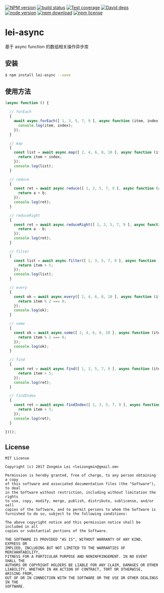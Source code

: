 [![NPM version][npm-image]][npm-url]
[![build status][travis-image]][travis-url]
[![Test coverage][coveralls-image]][coveralls-url]
[![David deps][david-image]][david-url]
[![node version][node-image]][node-url]
[![npm download][download-image]][download-url]
[![npm license][license-image]][download-url]

[npm-image]: https://img.shields.io/npm/v/lei-async.svg?style=flat-square
[npm-url]: https://npmjs.org/package/lei-async
[travis-image]: https://img.shields.io/travis/leizongmin/lei-async.svg?style=flat-square
[travis-url]: https://travis-ci.org/leizongmin/lei-async
[coveralls-image]: https://img.shields.io/coveralls/leizongmin/lei-async.svg?style=flat-square
[coveralls-url]: https://coveralls.io/r/leizongmin/lei-async?branch=master
[david-image]: https://img.shields.io/david/leizongmin/lei-async.svg?style=flat-square
[david-url]: https://david-dm.org/leizongmin/lei-async
[node-image]: https://img.shields.io/badge/node.js-%3E=_7.0-green.svg?style=flat-square
[node-url]: http://nodejs.org/download/
[download-image]: https://img.shields.io/npm/dm/lei-async.svg?style=flat-square
[download-url]: https://npmjs.org/package/lei-async
[license-image]: https://img.shields.io/npm/l/lei-async.svg


# lei-async
基于 async function 的数组相关操作异步库

## 安装

```bash
$ npm install lei-async --save
```

## 使用方法

```javascript
(async function () {

  // forEach
  {
    await async.forEach([ 1, 3, 5, 7, 9 ], async function (item, index) {
      console.log(item, index);
    });
  }

  // map
  {
    const list = await async.map([ 2, 4, 6, 8, 10 ], async function (item, index) {
      return item + index;
    });
    console.log(list);
  }

  // reduce
  {
    const ret = await async.reduce([ 1, 3, 5, 7, 9 ], async function (a, b) {
      return a + b;
    });
    console.log(ret);
  }

  // reduceRight
  {
    const ret = await async.reduceRight([ 1, 3, 5, 7, 9 ], async function (a, b) {
      return a - b;
    });
    console.log(ret);
  }

  // filter
  {
    const list = await async.filter([ 1, 3, 5, 7, 9 ], async function (item) {
      return item > 5;
    });
    console.log(list);
  }

  // every
  {
    const ok = await async.every([ 2, 4, 6, 8, 10 ], async function (item) {
      return item % 2 === 0;
    });
    console.log(ok);
  }

  // some
  {
    const ok = await async.some([ 2, 4, 6, 8, 10 ], async function (item) {
      return item % 2 === 0;
    });
    console.log(ok);
  }

  // find
  {
    const ret = await async.find([ 1, 3, 5, 7, 9 ], async function (item) {
      return item > 5;
    });
    console.log(ret);
  }

  // findIndex
  {
    const ret = await async.findIndex([ 1, 3, 5, 7, 9 ], async function (item) {
      return item > 5;
    });
    console.log(ret);
  }

})();
```


## License

```
MIT License

Copyright (c) 2017 Zongmin Lei <leizongmin@gmail.om>

Permission is hereby granted, free of charge, to any person obtaining a copy
of this software and associated documentation files (the "Software"), to deal
in the Software without restriction, including without limitation the rights
to use, copy, modify, merge, publish, distribute, sublicense, and/or sell
copies of the Software, and to permit persons to whom the Software is
furnished to do so, subject to the following conditions:

The above copyright notice and this permission notice shall be included in all
copies or substantial portions of the Software.

THE SOFTWARE IS PROVIDED "AS IS", WITHOUT WARRANTY OF ANY KIND, EXPRESS OR
IMPLIED, INCLUDING BUT NOT LIMITED TO THE WARRANTIES OF MERCHANTABILITY,
FITNESS FOR A PARTICULAR PURPOSE AND NONINFRINGEMENT. IN NO EVENT SHALL THE
AUTHORS OR COPYRIGHT HOLDERS BE LIABLE FOR ANY CLAIM, DAMAGES OR OTHER
LIABILITY, WHETHER IN AN ACTION OF CONTRACT, TORT OR OTHERWISE, ARISING FROM,
OUT OF OR IN CONNECTION WITH THE SOFTWARE OR THE USE OR OTHER DEALINGS IN THE
SOFTWARE.
```
